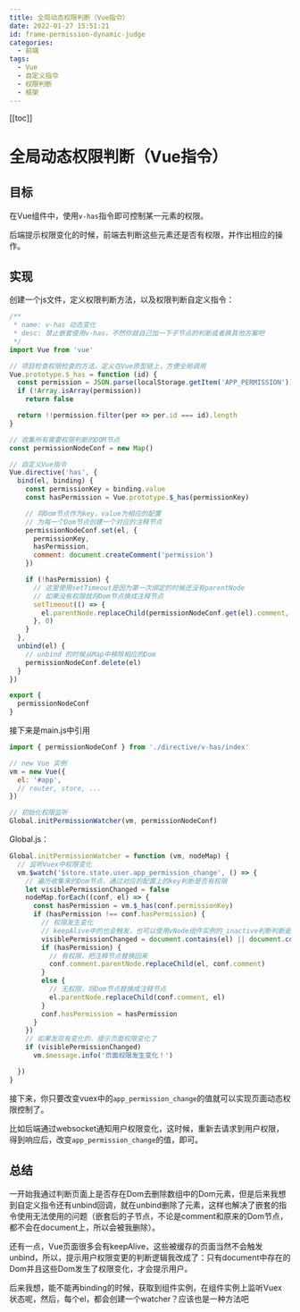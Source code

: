 ```yaml
---
title: 全局动态权限判断（Vue指令）
date: 2022-01-27 15:51:21
id: frame-permission-dynamic-judge
categories:
  - 前端
tags:
  - Vue
  - 自定义指令
  - 权限判断
  - 框架
---
```


[[toc]]

# 全局动态权限判断（Vue指令）

## 目标

在Vue组件中，使用`v-has`指令即可控制某一元素的权限。

后端提示权限变化的时候，前端去判断这些元素还是否有权限，并作出相应的操作。

## 实现

创建一个js文件，定义权限判断方法，以及权限判断自定义指令：

```js
/**
 * name: v-has 动态变化
 * desc: 禁止嵌套使用v-has，不然你就自己加一下子节点的判断或者换其他方案吧
 */
import Vue from 'vue'

// 项目检查权限检查的方法，定义在Vue原型链上，方便全局调用
Vue.prototype.$_has = function (id) {
  const permission = JSON.parse(localStorage.getItem('APP_PERMISSION'))
  if (!Array.isArray(permission))
    return false

  return !!permission.filter(per => per.id === id).length
}

// 收集所有需要权限判断的DOM节点
const permissionNodeConf = new Map()

// 自定义Vue指令
Vue.directive('has', {
  bind(el, binding) {
    const permissionKey = binding.value
    const hasPermission = Vue.prototype.$_has(permissionKey)

    // 将Dom节点作为key，value为相应的配置
    // 为每一个Dom节点创建一个对应的注释节点
    permissionNodeConf.set(el, {
      permissionKey,
      hasPermission,
      comment: document.createComment('permission')
    })

    if (!hasPermission) {
      // 这里使用setTimeout是因为第一次绑定的时候还没有parentNode
      // 如果没有权限就将Dom节点换成注释节点
      setTimeout(() => {
        el.parentNode.replaceChild(permissionNodeConf.get(el).comment, el)
      }, 0)
    }
  },
  unbind(el) {
    // unbind 的时候从Map中移除相应的Dom
    permissionNodeConf.delete(el)
  }
})

export {
  permissionNodeConf
}
```

接下来是main.js中引用

```js
import { permissionNodeConf } from './directive/v-has/index'

// new Vue 实例
vm = new Vue({
  el: '#app',
  // router, store, ...
})

// 初始化权限监听
Global.initPermissionWatcher(vm, permissionNodeConf)
```

Global.js：

```js
Global.initPermissionWatcher = function (vm, nodeMap) {
  // 监听Vuex中权限变化
  vm.$watch('$store.state.user.app_permission_change', () => {
    // 遍历收集来的Dom节点，通过对应的配置上的key判断是否有权限
    let visiblePermissionChanged = false
    nodeMap.forEach((conf, el) => {
      const hasPermission = vm.$_has(conf.permissionKey)
      if (hasPermission !== conf.hasPermission) {
        // 权限发生变化
        // keepAlive中的也会触发，也可以使用vNode组件实例的_inactive判断判断是否在当前页面
        visiblePermissionChanged = document.contains(el) || document.contains(conf.comment)
        if (hasPermission) {
          // 有权限，把注释节点替换回来
          conf.comment.parentNode.replaceChild(el, conf.comment)
        }
        else {
          // 无权限，将Dom节点替换成注释节点
          el.parentNode.replaceChild(conf.comment, el)
        }
        conf.hasPermission = hasPermission
      }
    })
    // 如果发现有变化的，提示页面权限变化了
    if (visiblePermissionChanged)
      vm.$message.info('页面权限发生变化！')

  })
}
```

接下来，你只要改变vuex中的`app_permission_change`的值就可以实现页面动态权限控制了。

比如后端通过websocket通知用户权限变化，这时候，重新去请求到用户权限，得到响应后，改变`app_permission_change`的值，即可。

## 总结

一开始我通过判断页面上是否存在Dom去删除数组中的Dom元素，但是后来我想到自定义指令还有unbind回调，就在unbind删除了元素，这样也解决了嵌套的指令使用无法使用的问题（嵌套后的子节点，不论是comment和原来的Dom节点，都不会在document上，所以会被我删除）。

还有一点，Vue页面很多会有keepAlive，这些被缓存的页面当然不会触发unbind，所以，提示用户权限变更的判断逻辑我改成了：只有document中存在的Dom并且这些Dom发生了权限变化，才会提示用户。

后来我想，能不能再binding的时候，获取到组件实例，在组件实例上监听Vuex 状态呢，然后，每个el，都会创建一个watcher？应该也是一种方法吧
